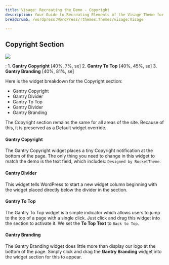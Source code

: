 ```yaml
---
title: Visage: Recreating the Demo - Copyright
description: Your Guide to Recreating Elements of the Visage Theme for WordPress
breadcrumb: /wordpress:WordPress/!themes:Themes/visage:Visage

---
```


Copyright Section
-----

![][demo2]

:	1. **Gantry Copyright** [40%, 7%, se]
	2. **Gantry To Top** [40%, 45%, se]
	3. **Gantry Branding** [40%, 81%, se]

Here is the widget breakdown for the Copyright section:

* Gantry Copyright
* Gantry Divider
* Gantry To Top
* Gantry Divider
* Gantry Branding

The Copyright section remains the same for all areas of the site. Because of this, it is preserved as a Default widget override.

#### Gantry Copyright

The Gantry Copyright widget places a tiny Copyright notification at the bottom of the page. The only thing you need to change in this widget to match the demo is the text field, which includes: `Designed by RocketTheme`. 

#### Gantry Divider

This widget tells WordPress to start a new widget column beginning with the widget placed directly below the divider in the section.

#### Gantry To Top

The Gantry To Top widget is a simple indicator which allows users to jump to the top of a page with a single click. Just click and drag this widget into the section to activate it. We set the **To Top Text** to `Back to Top`.

#### Gantry Branding

The Gantry Branding widget does little more than display our logo at the bottom of the page. Simply click and drag the **Gantry Branding** widget into the widget section for this to appear.

[demo2]: assets/demo_12.jpeg
